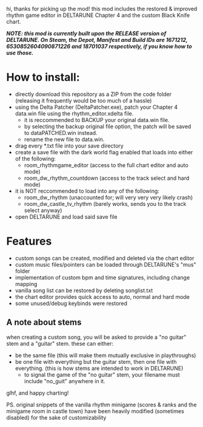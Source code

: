 hi, thanks for picking up the mod!
this mod includes the restored & improved rhythm game editor in DELTARUNE Chapter 4 and the custom Black Knife chart.

***NOTE: this mod is currently built upon the RELEASE version of DELTARUNE. On Steam, the Depot, Manifest and Build IDs are 1671212, 6530852604090871226 and 18701037 respectively, if you know how to use those.***

# How to install:
- directly download this repository as a ZIP from the code folder (releasing it frequently would be too much of a hassle)
- using the Delta Patcher (DeltaPatcher.exe), patch your Chapter 4 data.win file using the rhythm_editor.xdelta file.
	- it is reccommended to BACKUP your original data.win file.
	- by selecting the backup original file option, the patch will be saved to dataPATCHED.win instead.
  - rename the new file to data.win.
- drag every *.txt file into your save directory
- create a save file with the dark world flag enabled that loads into either of the following:
	- room_rhythmgame_editor (access to the full chart editor and auto mode)
	- room_dw_rhythm_countdown (access to the track select and hard mode)
- it is NOT reccommended to load into any of the following:
	- room_dw_rhythm (unaccounted for; will very very very likely crash)
	- room_dw_castle_tv_rhythm (barely works, sends you to the track select anyway)
- open DELTARUNE and load said save file

# Features
- custom songs can be created, modified and deleted via the chart editor
- custom music files/pointers can be loaded through DELTARUNE's "mus" folder
- implementation of custom bpm and time signatures, including change mapping
- vanilla song list can be restored by deleting songlist.txt
- the chart editor provides quick access to auto, normal and hard mode
- some unused/debug keybinds were restored
## A note about stems
when creating a custom song, you will be asked to provide a "no guitar" stem and a "guitar" stem. these can either:
- be the same file (this will make them mutually exclusive in playthroughs)
- be one file with everything but the guitar stem, then one file with everything. (this is how stems are intended to work in DELTARUNE)
	- to signal the game of the "no guitar" stem, your filename must include "no_guit" anywhere in it.

glhf, and happy charting!

PS. original snippets of the vanilla rhythm minigame
(scores & ranks and the minigame room in castle town)
have been heavily modified (sometimes disabled) for the sake of customizability
